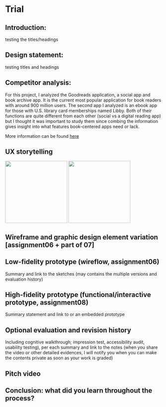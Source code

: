 # Trial



## Introduction: 
testing the titles/headings
## Design statement: 
testing titles and headings


## Competitor analysis:
For this project, I analyzed the Goodreads application, a social app and book archive app. It is the current most popular application for book readers with around 900 million users. The second app I analyzed is an ebook app for those with U.S. library card memberships named Libby. Both of their functions are quite different from each other (social vs a digital reading app) but I thought it was important to study them since combing the information gives insight into what features book-centered apps need or lack.

More information can be found [here](https://github.com/karenland/DH110-AssignOne)




## UX storytelling 
<img src = "https://user-images.githubusercontent.com/82078120/116471280-56e66f80-a829-11eb-8e64-7331db7967bc.png" width ="200" /> <img src = "https://user-images.githubusercontent.com/82078120/116471296-5b128d00-a829-11eb-9922-c990e0011d4b.jpg" width ="200" />

## Wireframe and graphic design element variation [assignment06 + part of 07]


## Low-fidelity prototype (wireflow, assignment06)
Summary and link to the sketches (may contains the multiple versions and evaluation history)
## High-fidelity prototype (functional/interactive prototype, assignment08)
Summary statement and link to or an embedded prototype
## Optional evaluation and revision history 
Including cognitive walkthrough; impression test, accessibility audit, usability testing), per each summary and link to the notes (when you share the video or other detailed evidences, I will notify you when you can make the contents private as soon as your work is graded)
## Pitch video 
## Conclusion: what did you learn throughout the process?

